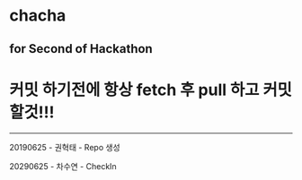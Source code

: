 # chacha
for Second of Hackathon
-----
# 커밋 하기전에 항상 fetch 후 pull 하고 커밋할것!!!
-----

20190625 - 권혁태 - Repo 생성

20290625 - 차수연 - CheckIn
